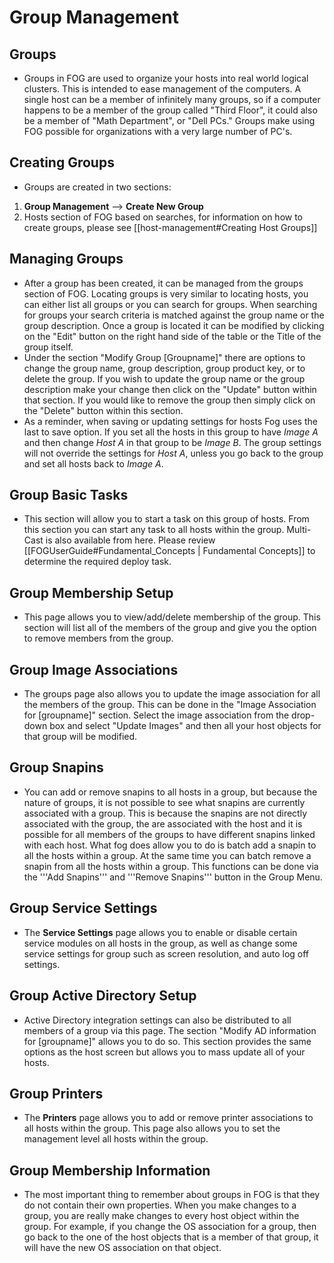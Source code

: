 # Group Management

## Groups

-   Groups in FOG are used to organize your hosts into real world
    logical clusters. This is intended to ease management of the
    computers. A single host can be a member of infinitely many groups,
    so if a computer happens to be a member of the group called \"Third
    Floor\", it could also be a member of \"Math Department\", or \"Dell
    PCs.\" Groups make using FOG possible for organizations with a very
    large number of PC\'s.

## Creating Groups

-   Groups are created in two sections:

1.  **Group Management** \--\> **Create New Group**
2.  Hosts section of FOG based on searches, for information on how to
    create groups, please see [[host-management#Creating Host Groups]]

## Managing Groups

-   After a group has been created, it can be managed from the groups
    section of FOG. Locating groups is very similar to locating hosts,
    you can either list all groups or you can search for groups. When
    searching for groups your search criteria is matched against the
    group name or the group description. Once a group is located it can
    be modified by clicking on the \"Edit\" button on the right hand
    side of the table or the Title of the group itself.
-   Under the section \"Modify Group \[Groupname\]\" there are options
    to change the group name, group description, group product key, or
    to delete the group. If you wish to update the group name or the
    group description make your change then click on the \"Update\"
    button within that section. If you would like to remove the group
    then simply click on the \"Delete\" button within this section.
-   As a reminder, when saving or updating settings for hosts Fog uses
    the last to save option. If you set all the hosts in this group to
    have *Image A* and then change *Host A* in that group to be *Image
    B*. The group settings will not override the settings for *Host A*,
    unless you go back to the group and set all hosts back to *Image A*.

## Group Basic Tasks

-   This section will allow you to start a task on this group of hosts.
    From this section you can start any task to all hosts within the
    group. Multi-Cast is also available from here. Please review
    \[\[FOGUserGuide#Fundamental_Concepts \| Fundamental Concepts\]\] to
    determine the required deploy task.

## Group Membership Setup

-   This page allows you to view/add/delete membership of the group.
    This section will list all of the members of the group and give you
    the option to remove members from the group.

## Group Image Associations

-   The groups page also allows you to update the image association for
    all the members of the group. This can be done in the \"Image
    Association for \[groupname\]\" section. Select the image
    association from the drop-down box and select \"Update Images\" and
    then all your host objects for that group will be modified.

## Group Snapins

-   You can add or remove snapins to all hosts in a group, but because
    the nature of groups, it is not possible to see what snapins are
    currently associated with a group. This is because the snapins are
    not directly associated with the group, the are associated with the
    host and it is possible for all members of the groups to have
    different snapins linked with each host. What fog does allow you to
    do is batch add a snapin to all the hosts within a group. At the
    same time you can batch remove a snapin from all the hosts within a
    group. This functions can be done via the \'\'\'Add Snapins\'\'\'
    and \'\'\'Remove Snapins\'\'\' button in the Group Menu.

## Group Service Settings

-   The **Service Settings** page allows you to enable or disable
    certain service modules on all hosts in the group, as well as change
    some service settings for group such as screen resolution, and auto
    log off settings.

## Group Active Directory Setup

-   Active Directory integration settings can also be distributed to all
    members of a group via this page. The section \"Modify AD
    information for \[groupname\]\" allows you to do so. This section
    provides the same options as the host screen but allows you to mass
    update all of your hosts.

## Group Printers

-   The **Printers** page allows you to add or remove printer
    associations to all hosts within the group. This page also allows
    you to set the management level all hosts within the group.

## Group Membership Information

-   The most important thing to remember about groups in FOG is that
    they do not contain their own properties. When you make changes to a
    group, you are really make changes to every host object within the
    group. For example, if you change the OS association for a group,
    then go back to the one of the host objects that is a member of that
    group, it will have the new OS association on that object.
